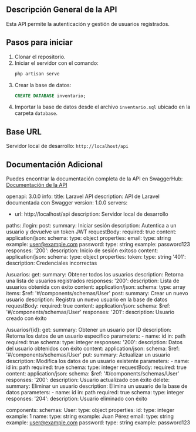 ## Descripción General de la API

Esta API permite la autenticación y gestión de usuarios registrados.

## Pasos para iniciar

1. Clonar el repositorio.
2. Iniciar el servidor con el comando:
    ```bash
    php artisan serve
    ```
3. Crear la base de datos:
    ```sql
    CREATE DATABASE inventario;
    ```
4. Importar la base de datos desde el archivo `inventario.sql` ubicado en la carpeta `database`.

## Base URL

Servidor local de desarrollo: `http://localhost/api`

## Documentación Adicional

Puedes encontrar la documentación completa de la API en SwaggerHub: [Documentación de la API](https://app.swaggerhub.com/apis-docs/juansebastianparadac/inventario/1.0.0)

openapi: 3.0.0
info:
  title: Laravel API
  description: API de Laravel documentada con Swagger
  version: 1.0.0
servers:
  - url: http://localhost/api
    description: Servidor local de desarrollo

paths:
  /login:
    post:
      summary: Iniciar sesión
      description: Autentica a un usuario y devuelve un token JWT
      requestBody:
        required: true
        content:
          application/json:
            schema:
              type: object
              properties:
                email:
                  type: string
                  example: user@example.com
                password:
                  type: string
                  example: password123
      responses:
        '200':
          description: Inicio de sesión exitoso
          content:
            application/json:
              schema:
                type: object
                properties:
                  token:
                    type: string
        '401':
          description: Credenciales incorrectas

  /usuarios:
    get:
      summary: Obtener todos los usuarios
      description: Retorna una lista de usuarios registrados
      responses:
        '200':
          description: Lista de usuarios obtenida con éxito
          content:
            application/json:
              schema:
                type: array
                items:
                  $ref: '#/components/schemas/User'
    post:
      summary: Crear un nuevo usuario
      description: Registra un nuevo usuario en la base de datos
      requestBody:
        required: true
        content:
          application/json:
            schema:
              $ref: '#/components/schemas/User'
      responses:
        '201':
          description: Usuario creado con éxito

  /usuarios/{id}:
    get:
      summary: Obtener un usuario por ID
      description: Retorna los datos de un usuario específico
      parameters:
        - name: id
          in: path
          required: true
          schema:
            type: integer
      responses:
        '200':
          description: Datos del usuario obtenidos con éxito
          content:
            application/json:
              schema:
                $ref: '#/components/schemas/User'
    put:
      summary: Actualizar un usuario
      description: Modifica los datos de un usuario existente
      parameters:
        - name: id
          in: path
          required: true
          schema:
            type: integer
      requestBody:
        required: true
        content:
          application/json:
            schema:
              $ref: '#/components/schemas/User'
      responses:
        '200':
          description: Usuario actualizado con éxito
    delete:
      summary: Eliminar un usuario
      description: Elimina un usuario de la base de datos
      parameters:
        - name: id
          in: path
          required: true
          schema:
            type: integer
      responses:
        '204':
          description: Usuario eliminado con éxito

components:
  schemas:
    User:
      type: object
      properties:
        id:
          type: integer
          example: 1
        name:
          type: string
          example: Juan Pérez
        email:
          type: string
          example: user@example.com
        password:
          type: string
          example: password123

